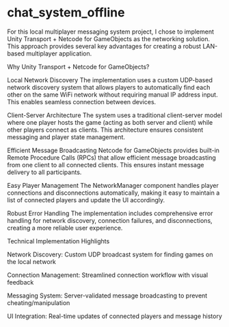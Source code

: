 # chat_system_offline
For this local multiplayer messaging system project, I chose to implement Unity Transport + Netcode for GameObjects as the networking solution. This approach provides several key advantages for creating a robust LAN-based multiplayer application.

Why Unity Transport + Netcode for GameObjects?

Local Network Discovery
The implementation uses a custom UDP-based network discovery system that allows players to automatically find each other on the same WiFi network without requiring manual IP address input. This enables seamless connection between devices.

Client-Server Architecture
The system uses a traditional client-server model where one player hosts the game (acting as both server and client) while other players connect as clients. This architecture ensures consistent messaging and player state management.

Efficient Message Broadcasting
Netcode for GameObjects provides built-in Remote Procedure Calls (RPCs) that allow efficient message broadcasting from one client to all connected clients. This ensures instant message delivery to all participants.

Easy Player Management
The NetworkManager component handles player connections and disconnections automatically, making it easy to maintain a list of connected players and update the UI accordingly.

Robust Error Handling
The implementation includes comprehensive error handling for network discovery, connection failures, and disconnections, creating a more reliable user experience.

Technical Implementation Highlights

Network Discovery: Custom UDP broadcast system for finding games on the local network

Connection Management: Streamlined connection workflow with visual feedback

Messaging System: Server-validated message broadcasting to prevent cheating/manipulation

UI Integration: Real-time updates of connected players and message history
